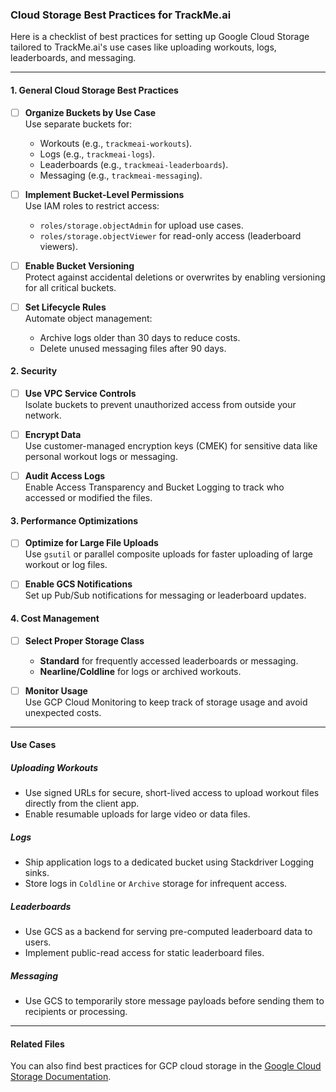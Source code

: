 ### Cloud Storage Best Practices for TrackMe.ai

Here is a checklist of best practices for setting up Google Cloud Storage tailored to TrackMe.ai's use cases like uploading workouts, logs, leaderboards, and messaging.

---

#### **1. General Cloud Storage Best Practices**
- [ ] **Organize Buckets by Use Case**  
  Use separate buckets for:
  - Workouts (e.g., `trackmeai-workouts`).
  - Logs (e.g., `trackmeai-logs`).
  - Leaderboards (e.g., `trackmeai-leaderboards`).
  - Messaging (e.g., `trackmeai-messaging`).

- [ ] **Implement Bucket-Level Permissions**  
  Use IAM roles to restrict access:
  - `roles/storage.objectAdmin` for upload use cases.
  - `roles/storage.objectViewer` for read-only access (leaderboard viewers).

- [ ] **Enable Bucket Versioning**  
  Protect against accidental deletions or overwrites by enabling versioning for all critical buckets.

- [ ] **Set Lifecycle Rules**  
  Automate object management:
  - Archive logs older than 30 days to reduce costs.
  - Delete unused messaging files after 90 days.

#### **2. Security**
- [ ] **Use VPC Service Controls**  
  Isolate buckets to prevent unauthorized access from outside your network.

- [ ] **Encrypt Data**  
  Use customer-managed encryption keys (CMEK) for sensitive data like personal workout logs or messaging.

- [ ] **Audit Access Logs**  
  Enable Access Transparency and Bucket Logging to track who accessed or modified the files.

#### **3. Performance Optimizations**
- [ ] **Optimize for Large File Uploads**  
  Use `gsutil` or parallel composite uploads for faster uploading of large workout or log files.

- [ ] **Enable GCS Notifications**  
  Set up Pub/Sub notifications for messaging or leaderboard updates.

#### **4. Cost Management**
- [ ] **Select Proper Storage Class**  
  - **Standard** for frequently accessed leaderboards or messaging.
  - **Nearline/Coldline** for logs or archived workouts.

- [ ] **Monitor Usage**  
  Use GCP Cloud Monitoring to keep track of storage usage and avoid unexpected costs.

---

#### **Use Cases**
##### **Uploading Workouts**
- Use signed URLs for secure, short-lived access to upload workout files directly from the client app.
- Enable resumable uploads for large video or data files.

##### **Logs**
- Ship application logs to a dedicated bucket using Stackdriver Logging sinks.
- Store logs in `Coldline` or `Archive` storage for infrequent access.

##### **Leaderboards**
- Use GCS as a backend for serving pre-computed leaderboard data to users.
- Implement public-read access for static leaderboard files.

##### **Messaging**
- Use GCS to temporarily store message payloads before sending them to recipients or processing.

---

#### **Related Files**
You can also find best practices for GCP cloud storage in the [Google Cloud Storage Documentation](https://cloud.google.com/storage/docs/best-practices).
